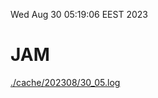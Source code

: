 Wed Aug 30 05:19:06 EEST 2023
# JAM
<a href='./cache/202308/30_05.log'>./cache/202308/30_05.log</a>
